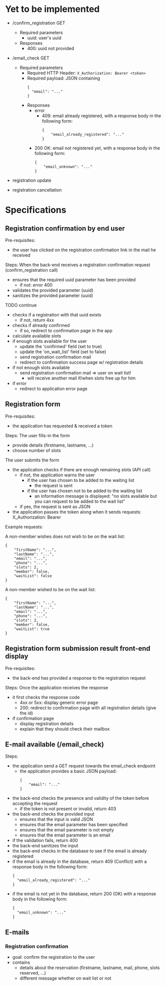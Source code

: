 # Yet to be implemented

* /confirm_registration GET
  * Required parameters
    * uuid: user's uuid
  * Responses
    * 400: uuid not provided
* /email_check GET
  * Required parameters
    * Required HTTP Header: `X_Authorization: Bearer <token>`
    * Required payload: JSON containing
      ```
      {
      	"email": "..."
      }
      ```
    * Responses
      * error
        * 409: email already registered, with a response body in the following form:
  		  ```
  		  {
  			  "email_already_registered": "..."
  		  }
  		  ```
      * 200 OK: email not registered yet, with a response body in the following form:
  		  ```
  		  {
  			  "email_unknown": "..."
  		  }
  		  ```

* registration update
* registration cancellation

# Specifications

## Registration confirmation by end user
Pre-requisites:
* the user has clicked on the registration confirmation link in the mail he received

Steps:
When the back-end receives a registration confirmation request (confirm_registration call)
* ensures that the required uuid parameter has been provided
  * if not: error 400
* validates the provided parameter (uuid)
* sanitizes the provided parameter (uuid)



TODO continue


* checks if a registration with that uuid exists
  * if not, return 4xx
* checks if already confirmed
  * if so, redirect to confirmation page in the app
* calculate available slots
* if enough slots available for the user
  * update the 'confirmed' field (set to true)
  * update the 'on_wait_list' field (set to false)
  * send registration confirmation mail
  * redirect to confirmation success page w/ registration details  
* if not enough slots available
  * send registration confirmation mail => user on wait list!
    * will receive another mail if/when slots free up for him
* if error
  * redirect to application error page

## Registration form
Pre-requisites:
* the application has requested & received a token

Steps:
The user fills-in the form
* provide details (firstname, lastname, ...)
* choose number of slots  

The user submits the form
* the application checks if there are enough remaining slots (API call)
  * if not, the application warns the user
    * if the user has chosen to be added to the waiting list
      * the request is sent
    * if the user has chosen not to be added to the waiting list
      * an information message is displayed: "no slots available but you can request to be added to the wait list"
  * if yes, the request is sent as JSON
* the application passes the token along when it sends requests: X_Authorization: Bearer <token>

Example requests:

A non-member wishes does not wish to be on the wait list:
```
{
	"firstName": "...",
	"lastName": "...",
	"email": "...",
	"phone": "...",
	"slots": 2,
	"member": false,
	"waitList": false
}
```

A non-member wished to be on the wait list:
```
{
	"firstName": "...",
	"lastName": "...",
	"email": "...",
	"phone": "...",
	"slots": 2,
	"member": false,
	"waitList": true
}
```

## Registration form submission result front-end display
Pre-requisites:
* the back-end has provided a response to the registration request

Steps:
Once the application receives the response
  * it first checks the response code
    * 4xx or 5xx: display generic error page
    * 200: redirect to confirmation page with all registration details (give the id)
  * if confirmation page
    * display registration details
    * explain that they should check their mailbox


## E-mail available (/email_check)
Steps:

* the application send a GET request towards the email_check endpoint
  * the application provides a basic JSON payload:
    ```
	{
    	"email": "..."
    }
    ```
* the back-end checks the presence and validity of the token before accepting the request
  * if the token is not present or invalid, return 403
* the back-end checks the provided input
  * ensures that the input is valid JSON
  * ensures that the email parameter has been specified
  * ensures that the email parameter is not empty
  * ensures that the email parameter is an email
* if the validation fails, return 400
* the back-end sanitizes the input
* the back-end checks in the database to see if the email is already registered
* if the email is already in the database, return 409 (Conflict) with a response body in the following form:
  ```
  {
  	"email_already_registered": "..."
  }
  ```
* if the email is not yet in the database, return 200 (OK) with a response body in the following form:
  ```
  {
  	"email_unknown": "..."
  }
  ```

## E-mails

### Registration confirmation
* goal: confirm the registration to the user
* contains
  * details about the reservation (firstname, lastname, mail, phone, slots reserved, ...)
  * different message whether on wait list or not
